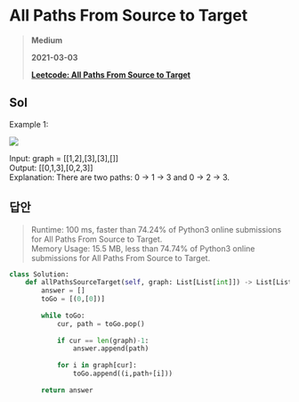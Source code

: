 # All Paths From Source to Target
> **Medium**
>
> **2021-03-03**
>
> **[Leetcode: All Paths From Source to Target](https://leetcode.com/problems/all-paths-from-source-to-target)**


## Sol

Example 1:

![](https://assets.leetcode.com/uploads/2020/09/28/all_1.jpg)

Input: graph = [[1,2],[3],[3],[]]  
Output: [[0,1,3],[0,2,3]]  
Explanation: There are two paths: 0 -> 1 -> 3 and 0 -> 2 -> 3.  

## 답안
> Runtime: 100 ms, faster than 74.24% of Python3 online submissions for All Paths From Source to Target.  
> Memory Usage: 15.5 MB, less than 74.74% of Python3 online submissions for All Paths From Source to Target.
```python
class Solution:
    def allPathsSourceTarget(self, graph: List[List[int]]) -> List[List[int]]:
        answer = []
        toGo = [(0,[0])]
        
        while toGo:
            cur, path = toGo.pop()
            
            if cur == len(graph)-1:
                answer.append(path)
            
            for i in graph[cur]:
                toGo.append((i,path+[i]))
            
        return answer
```